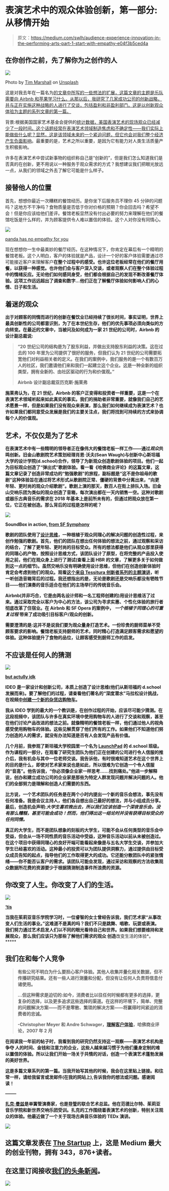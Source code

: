 # 表演艺术中的观众体验创新，第一部分:从移情开始

> 原文：<https://medium.com/swlh/audience-experience-innovation-in-the-performing-arts-part-1-start-with-empathy-e04f3b5ced4a>

## 在你创作之前，先了解你为之创作的人

![](img/8522d66a43a027982771ffb55505b72c.png)

Photo by [Tim Marshall](https://unsplash.com/photos/cAtzHUz7Z8g?utm_source=unsplash&utm_medium=referral&utm_content=creditCopyText) on [Unsplash](https://unsplash.com/search/photos/people?utm_source=unsplash&utm_medium=referral&utm_content=creditCopyText)

这是对我去年在一篇名为[的文章中所写的一些想法的扩展，这篇文章的主题是乐队需要向 Airbnb 和苹果学习什么。从那以后，我研究了几家成功公司的创新战略，并与正在实施这种战略的人进行了交谈，包括盈利和非盈利部门。这是以创新观众体验为主题的系列文章的第一篇。](/@zachmanzi/what-orchestras-could-stand-to-learn-from-airbnb-and-apple-3ad3db7f8b29)

背景:根据美国国家艺术基金会提供的[统计数据，美国表演艺术的现场观众已经减少了一段时间。这个话题经常在表演艺术领域制造焦虑和不确定性——我们实际上能做些什么呢？显然，这是该领域未来的一个紧迫问题，但它也会对我们整个经济产生负面影响](https://www.arts.gov/publications/decade-arts-engagement-findings-survey-public-participation-arts-2002-2012)。最重要的是，艺术之所以重要，是因为它有能力对人类生活质量产生积极影响。

许多在表演艺术中尝试新事物的组织称自己是“创新的”，但是我们怎么知道我们是否真的在创新，更不用说以一种服务于观众需求的方式？我想建议我们把眼光放远一点，从我们的领域之外去了解它可能是什么样子。

## 接替他人的位置

首先，想想你最近一次糟糕的餐馆经历。是你坐下后服务员不理你 45 分钟的问题吗？这地方不干净吗？食物质量是否低于你对价格的预期？你会回去吗？希望不会！但是你应该给他们差评。餐馆老板显然没有付出必要的努力来理解在他们的餐馆吃饭是什么样的，并为顾客提供令人难以置信的体验。这个人对你没有同情心。

![](img/1411e95dba54eced83ec501ca397224d.png)

[panda has no empathy for you](https://giphy.com/gifs/funny-lol-wtf-4gdveTpNzr9ok)

现在想想你一生中最美妙的餐厅经历。在这种情况下，你肯定在幕后有一个精明的餐馆老板。这个人明白，客户的体验就是产品，设计一个好的客户体验需要通过尽可能接近客户来理解客户**在整个过程中的感受。也许这位老板经常在他们的餐厅用餐，以获得一种感觉。也许他们会与客户深入交谈，或者观察人们在整个体验过程中的情绪反应。无论他们如何感同身受，他们都会根据自己的发现不断改善餐厅体验。这项工作远远超出了调查和数字…他们正在了解餐厅体验如何影响人们的心情、日子和生活。**

## **着迷的观众**

**出于对顾客的同情而进行的创新在餐饮业已经持续了很长时间，事实证明，世界上最具创新性的公司都意识到，为了在本世纪生存，他们的优先事项必须向类似的方向转变。在最近的文章中，当被问及如何成为一家 21 世纪的公司时，Airbnb 的设计副总裁说:**

> **“20 世纪公司的结构是为了股东利益，并做出支持股东利益的决策。这在过去的 100 年里为公司提供了很好的服务，但我们认为 21 世纪的公司需要拓宽他们对利益相关者的定义。在我们的案例中，我们服务的是一个有数百万人的社区，我们邀请他们来和我们一起建立这个企业。这是一种全新的组织类型，拥有全新的、由社区驱动的行为和价值观。”**
> 
> **Airbnb 设计副总裁亚历克斯·施莱弗**

**施莱弗认为，在 21 世纪，Airbnb 的客户正变得和投资者一样重要，这是一个在表演艺术领域听起来如此真实的事实。我们的捐助者非常重要，就像我们自己的艺术愿景一样，但是如果我们没有观众来表演，那么我们如何继续成为表演艺术？也许如果我们都同意受众发展是我们的主要关注点，我们将找到可持续的方式来协调每个人的价值观。**

## **艺术，不仅仅是为了艺术**

**在表演艺术中有一些精明的领导者正在像伟大的餐馆老板一样工作——**通过*观众*共鸣**创新。旧金山歌剧院艺术策划经理肖恩·沃夫(Sean Waugh)与创新中心斯坦福大学的设计学院(d.school)合作，领导了为新观众创造歌剧体验的项目。他们一起为目标观众创造了“弹出式”歌剧体验。看一看《哈佛商业评论》的这篇文章，这篇文章记录了创造非常成功的“勉强歌剧”的旅程，副标题是“这不是你祖母的歌剧”这种体验旨在通过将艺术形式从歌剧院正常、僵硬的背景中分离出来，“向更年轻、更时尚的观众介绍歌剧”。歌剧上演的那天，数百人在街上排队入场。旧金山交响乐团为类似的观众创造了音箱，每次演出都在一天内销售一空。这种对歌剧或器乐古典音乐的需求在 2018 年基本上是前所未有的，但通过把观众放在第一位，它正在被创造。那么背后的过程是怎样的呢？**

**![](img/191e3fb264162beb021138a058561482.png)**

**SoundBox in action, [from SF Symphony](https://www.sfsymphony.org/SanFranciscoSymphony/media/Press-Releases/SoundBox/New%20Images%20Feb%202015/soundbox_stefancohen_008.jpg?width=1800&height=1198&ext=.jpg)**

**歌剧的团队使用了[设计思维](https://www.ideou.com/pages/design-thinking)，一种根植于观众同理心的解决问题的创造性过程，来创作勉强的歌剧。首先，他们的团队在想出任何体验的想法之前，通过观察和采访的结合，了解了更年轻、更时尚的目标受众。所有的想法都是他们从观众那里获得的同理心的产物，按照设计思维方式，该团队设计了原型，在将完整的产品投入使用之前，他们在观众身上进行了测试(查看上面 HBR 的文章，了解更多关于如何做到这一点的细节)。虽然交响乐没有明确使用设计思维，但他们在创造创新体验时肯定会考虑到他们的观众。观看[这个来自 Tessitura 创新者系列的主题演讲](https://www.youtube.com/watch?v=VcHi96kYLYw)，听一听创造音箱背后的过程。我还想指出的是，无论是歌剧还是交响乐都没有牺牲节目——他们演奏的音乐适合在他们的主场举行的传统音乐会。**

**Airbnb(并非巧合，它是由两名设计师和一名工程师创建的)用设计思维活了过来。通过采取完全以客户为中心的方法，该公司为寻求实惠、个性化体验的旅行者彻底改革了住宿业。在 Airbnb 和 SF Opera 的案例中， ***一个根植于同理心的可重复过程*** 带来了成功吸引目标客户/观众的创新。**

**需要澄清的是:这并不是说我们要为观众量身打造艺术。一份珍贵的厨师菜单不受顾客要求的影响。餐馆老板支持厨师的艺术，同时精心打造满足顾客需求和愿望的体验。这种体验提升了食物的品位，让顾客感受到厨师工作的启发。**

## **不应该是任何人的猜测**

**![](img/468aaf4768345c8c9e9ce7f0d2fa5014.png)**

**[but actully idk](https://tenor.com/view/idkmybffjill-idk-idkwho-gif-7516443)**

**IDEO 是一家设计和创新公司，本质上创造了设计思维(他们从斯坦福的 d.school 发展而来)。要了解他们的过程，请查看他们著名的“深度潜水”马拉松设计挑战，在视频[中创建一个新的杂货店购物车](https://www.youtube.com/watch?v=M66ZU2PCIcM&t=243s)。**

**我从 IDEO 学到的最大的一个教训是，在创作过程的开始，应该尽可能少猜测。在这段视频中，该团队与许多在真实环境中使用购物车的人进行了交谈和观察，甚至在他们讨论产品改进的想法之前。就像精明的餐馆老板一样，他们通过他人的视角感受使用购物车的体验。这些见解贯穿了他们所有的工作。如果他们不知道他们努力创造的人的需求，就没有办法知道是否有人会发现产品有价值。**

**几个月前，我参观了斯坦福大学校园里一个名为 [LaunchPad](https://dschool.stanford.edu/classes/launchpad) 的 d.school 班级。作为课程的一部分，在观看了研究生团队为他们正在创建的公司进行令人信服的推介后，我有机会与其中一位老师交谈。我告诉他，有时很难知道艺术在这个世界上的目的是什么，即使对艺术家来说也是如此，所以很难为它创造一个令人信服的“音高”。他告诉我，“你必须像企业家一样思考……找到痛处。”他进一步解释说，创办和建立成功公司的企业家是那些为特定人群发现问题并解决问题的人。他们的全部努力是理解和创造人们需要的东西。**

**比方说，一个艺术团队的任务是在两个小时内提出一个新的音乐会想法，事先没有任何准备。我是会议主持人，他们各自想出自己最好的想法，并与小组成员分享。最后，创造机会声明:*大学生喜欢晚出去，所以我们应该创造一个深夜音乐会。没有那么糟糕，甚至可能会成功！然而，他们得出这一结论时并没有获得目标受众的任何同情。***

**真正的大学生，而不是团队想象的刻板的大学生，可能不会从任何类型的音乐会中受益，但会从一场不同性质的音乐活动中受益，这种音乐活动以前从未被创造过。在这个项目中获得同理心的良好开端可能看起来像是与五名大学生交谈，并参加大学生已经喜欢的活动。这种最小的投资可以为团队提供洞察力，通过提供由目标受众成员告知的起点，指导他们的工作取得更大的成功。它还能分散团队中的紧张情绪——你不能否认客户的需求。该团队可能会发现，通过采访和观察的方法收集观众数据所花费的资源要少于根据猜测制造事件所浪费的资源。**

## **你改变了人生。你改变了人们的生活。**

**![](img/8517d6e2b2365e8f1c735147a9aae467.png)**

**[‘tis](https://giphy.com/gifs/filmeditor-movie-mean-girls-26uTsgxxplCBOasmc)**

**当我在茱莉亚音乐学院学习时，一位睿智的女士曾经告诉我，我们艺术家“从事改变人们生活的事业。”这难道不是真的吗？我们不只是跳舞、唱歌、玩耍或表演。我们努力通过艺术启发人们以不同的眼光看待自己和世界。如果我们想要维持和发展观众，那么我们应该只为那些了解他们需求的观众 创造**改变生活的体验*。*****

## **我们在和每个人竞争**

> **有些公司不明白为什么要担心客户体验。其他人收集并量化相关数据，但不传播研究结果。还有一些人进行测量和分配，但没有让任何人负责将信息付诸使用。**
> 
> **…但这种需求是迫切的:如今，消费者比以往任何时候都有更多的选择，更复杂的选择，以及更多追求这些选择的渠道。在这样的环境下，简单、完整的问题解决方案——而不是零散、繁琐的解决方案——将赢得时间紧迫的消费者的忠诚。**
> 
> **-Christopher Meyer 和 Andre Schwager，[理解客户体验](https://hbr.org/2007/02/understanding-customer-experience)，哈佛商业评论，2007 年 2 月**

**在阅读我一年前的帖子时，我看到我的研究仍然支持这一观察——**表演艺术机构是争夺** **人的时间、金钱和注意力的企业，这些人越来越习惯于为他们量身定制的难以置信的体验**。所以让我们开始一场关于共情的对话，创造一个表演艺术蓬勃发展的美好世界。**

**这是多篇文章系列的第一篇。当我开始写其他的时候，我会在这里贴上链接。和往常一样，请给我留言或发邮件(在我的网站上),告诉我你的想法或问题。感谢阅读！**

**–––––**

**[扎克·曼兹](http://www.zachmanzi.com)是单簧管演奏家，也是[导管](http://www.con-duit.org/)的联合艺术总监。他在范德比尔特、茱莉亚音乐学院和新世界交响乐团受训。扎克的工作围绕着表演艺术的创新，特别关注观众的体验。他最近做了一个关于现场古典音乐体验的 TEDx 演讲。**

**[![](img/308a8d84fb9b2fab43d66c117fcc4bb4.png)](https://medium.com/swlh)**

## **这篇文章发表在 [The Startup](https://medium.com/swlh) 上，这是 Medium 最大的创业刊物，拥有 343，876+读者。**

## **在这里订阅接收[我们的头条新闻](http://growthsupply.com/the-startup-newsletter/)。**

**[![](img/b0164736ea17a63403e660de5dedf91a.png)](https://medium.com/swlh)**